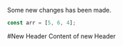 Some new changes has been made.
```javascript
const arr = [5, 6, 4];
```
#New Header
Content of new Header
